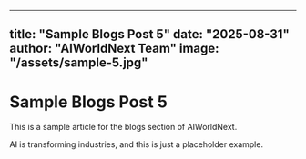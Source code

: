 
---
title: "Sample Blogs Post 5"
date: "2025-08-31"
author: "AIWorldNext Team"
image: "/assets/sample-5.jpg"
---

# Sample Blogs Post 5

This is a sample article for the blogs section of AIWorldNext.

AI is transforming industries, and this is just a placeholder example.
